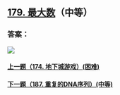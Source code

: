 ## [179. 最大数](https://leetcode-cn.com/problems/largest-number/)（中等）





### 答案：



![](https://img-blog.csdnimg.cn/20200807155236311.png)

#### [上一题（174. 地下城游戏）(困难)](https://github.com/sdwwld/leetCode/blob/master/src/main/java/com/wld/java/leetcode/leetCode0174.md)

#### [下一题（187. 重复的DNA序列）(中等)](https://github.com/sdwwld/leetCode/blob/master/src/main/java/com/wld/java/leetcode/leetCode0187.md)